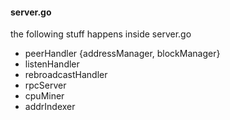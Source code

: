 
#### server.go

the following stuff happens inside server.go

* peerHandler {addressManager, blockManager}
* listenHandler
* rebroadcastHandler
* rpcServer
* cpuMiner
* addrIndexer
